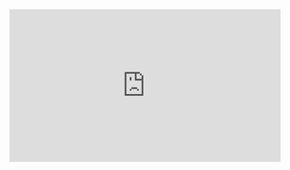 <iframe width="480" height="270" src="https://www.youtube.com/embed/Z-3tPXf9a7M" title="3D Tilting Card Effect with Mouse Tracking // HTML, CSS &amp; JS" frameborder="0" allow="accelerometer; autoplay; clipboard-write; encrypted-media; gyroscope; picture-in-picture; web-share" allowfullscreen></iframe>